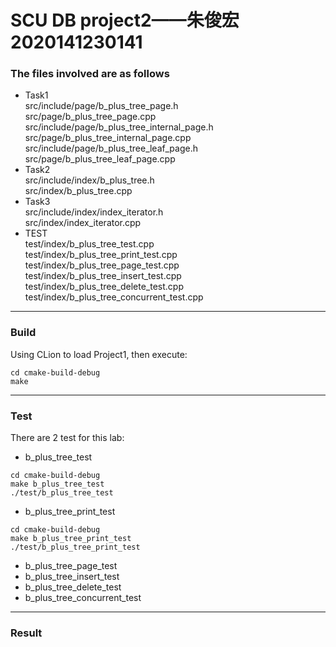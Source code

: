 # SCU DB project2——朱俊宏2020141230141

### The files involved are as follows

- Task1  
  src/include/page/b_plus_tree_page.h  
  src/page/b_plus_tree_page.cpp  
  src/include/page/b_plus_tree_internal_page.h  
  src/page/b_plus_tree_internal_page.cpp  
  src/include/page/b_plus_tree_leaf_page.h  
  src/page/b_plus_tree_leaf_page.cpp  
- Task2  
  src/include/index/b_plus_tree.h  
  src/index/b_plus_tree.cpp  
- Task3  
  src/include/index/index_iterator.h  
  src/index/index_iterator.cpp  
- TEST  
  test/index/b_plus_tree_test.cpp  
  test/index/b_plus_tree_print_test.cpp  
  test/index/b_plus_tree_page_test.cpp  
  test/index/b_plus_tree_insert_test.cpp  
  test/index/b_plus_tree_delete_test.cpp  
  test/index/b_plus_tree_concurrent_test.cpp  
---
### Build
Using CLion to load Project1, then execute:
```
cd cmake-build-debug
make
```
---
### Test

There are 2 test for this lab:

- b_plus_tree_test

```
cd cmake-build-debug
make b_plus_tree_test
./test/b_plus_tree_test
```

- b_plus_tree_print_test

```
cd cmake-build-debug
make b_plus_tree_print_test
./test/b_plus_tree_print_test
```

* b_plus_tree_page_test
* b_plus_tree_insert_test
* b_plus_tree_delete_test
* b_plus_tree_concurrent_test
---
### Result


